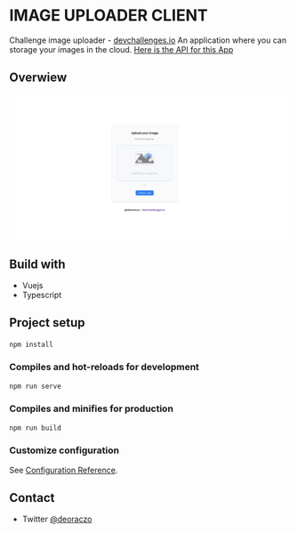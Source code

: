 # IMAGE UPLOADER CLIENT
Challenge image uploader - [devchallenges.io](https://devchallenges.io/challenges)
An application where you can storage your images in the cloud. [Here is the API for this App](https://github.com/deoraczo/image-uploader-api)


## Overwiew
<img src="screenshot/screenshot_1.png?raw=true" alt="Screenshot">

## Build with

- Vuejs
- Typescript

## Project setup
```
npm install
```

### Compiles and hot-reloads for development
```
npm run serve
```

### Compiles and minifies for production
```
npm run build
```

### Customize configuration
See [Configuration Reference](https://cli.vuejs.org/config/).

## Contact

- Twitter [@deoraczo](https://twitter.com/deoraczo)
